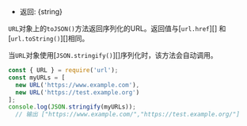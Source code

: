 
* 返回: {string}

`URL`对象上的`toJSON()`方法返回序列化的URL。返回值与[`url.href`][] 和 [`url.toString()`][]相同。

当`URL`对象使用[`JSON.stringify()`][]序列化时，该方法会自动调用。

```js
const { URL } = require('url');
const myURLs = [
  new URL('https://www.example.com'),
  new URL('https://test.example.org')
];
console.log(JSON.stringify(myURLs));
  // 输出 ["https://www.example.com/","https://test.example.org/"]
```


